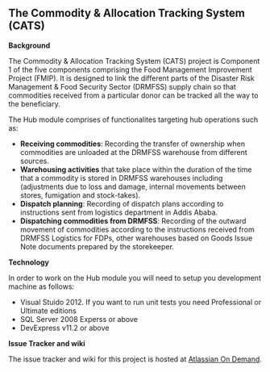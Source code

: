 The Commodity & Allocation Tracking System (CATS) 
-----

**Background**

The Commodity & Allocation Tracking System (CATS) project is Component 1 of the five components comprising the Food Management Improvement Project (FMIP).
It is designed to link the different parts of the Disaster Risk Management & Food Security Sector (DRMFSS) supply chain so that commodities received from a particular donor can be tracked all the way to the beneficiary.

The Hub module comprises of functionalites targeting hub operations such as:
* **Receiving commodities**: Recording the transfer of ownership when commodities are unloaded at the DRMFSS warehouse from different sources.
* **Warehousing activities** that take place within the duration of the time that a commodity is stored in DRMFSS warehouses including (adjustments due to loss and damage, internal movements between stores, fumigation and stock-takes).
* **Dispatch planning**: Recording of dispatch plans according to instructions sent from logistics department in Addis Ababa.
* **Dispatching commodities from DRMFSS**: Recording of the outward movement of commodities according to the instructions received from DRMFSS Logistics for FDPs, other warehouses based on Goods Issue Note documents prepared by the storekeeper.

**Technology**

In order to work on the Hub module you will need to setup you development machine as follows:
* Visual Stuido 2012. If you want to run unit tests you need Professional or Ultimate editions
* SQL Server 2008 Experss or above
* DevExpress v11.2 or above


**Issue Tracker and wiki**

The issue tracker and wiki for this project is hosted at [Atlassian On Demand](http://cats-edge.atlassian.net).

